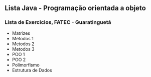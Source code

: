 ## Lista Java - Programação orientada a objeto 
### Lista de Exercicios, FATEC - Guaratinguetá
- Matrizes
- Metodos 1
- Metodos 2
- Metodos 3
- POO 1
- POO 2
- Polimorfismo
- Estrutura de Dados
